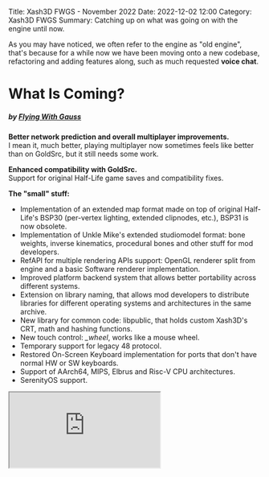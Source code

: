 Title: Xash3D FWGS - November 2022
Date: 2022-12-02 12:00
Category: Xash3D FWGS
Summary: Catching up on what was going on with the engine until now.

As you may have noticed, we often refer to the engine as "old engine", that's because for a while now we have been moving onto a new codebase, refactoring and adding features along, such as much requested **voice chat**.

# What Is Coming?
##### by [**Flying With Gauss**](https://github.com/FWGS)
**Better network prediction and overall multiplayer improvements.**  
I mean it, much better, playing multiplayer now sometimes feels like better than on GoldSrc, but it still needs some work.

**Enhanced compatibility with GoldSrc.**  
Support for original Half-Life game saves and compatibility fixes.

**The "small" stuff:**  

* Implementation of an extended map format made on top of original Half-Life's BSP30 (per-vertex lighting, extended clipnodes, etc.), BSP31 is now obsolete.
* Implementation of Unkle Mike's extended studiomodel format: bone weights, inverse kinematics, procedural bones and other stuff for mod developers.
* RefAPI for multiple rendering APIs support: OpenGL renderer split from engine and a basic Software renderer implementation.
* Improved platform backend system that allows better portability across different systems.
* Extension on library naming, that allows mod developers to distribute libraries for different operating systems and architectures in the same archive.
* New library for common code: libpublic, that holds custom Xash3D's CRT, math and hashing functions.
* New touch control: *_wheel*, works like a mouse wheel.
* Temporary support for legacy 48 protocol.
* Restored On-Screen Keyboard implementation for ports that don't have normal HW or SW keyboards.
* Support of AArch64, MIPS, Elbrus and Risc-V CPU architectures.
* SerenityOS support.
<div class="embed-responsive embed-responsive-16by9">
	<iframe class="embed-responsive-item" src="https://www.youtube.com/embed/_sRkKZQPpO4" title="Half-Life running on SerenityOS" allowfullscreen />
</div>
* Support of MotoMAGX platform.
* Support for systems with limited system memory. Allows to run complete engine on 32 megabytes of RAM.
* Support for embedded Linux, i.e. using evdev, fbdev and alsa directly instead of SDL2.
* Support for legacy SDL1.2.
* Support for compressed ZIP/PK3 archives.
* Non-dedicated Linux builds are now distributed as AppImages for i686 and x86_64 platforms.
* Ongoing work on documentation of FWGS extensions, engine porting guide and ports maintainers list.
* IPv6 support.

# Voice chat
##### by [**a1batross**](https://github.com/a1batross), [**SNMetamorph**](https://github.com/SNMetamorph) and [**Velaron**](https://github.com/Velaron)
Voice chat support is finally coming to all platforms, as requested by many for years.

# Customization support
##### by **Uncle Mike**
Finally you can change your spray and more, with in-game downloads support!
<div class="embed-responsive embed-responsive-16by9">
	<video class="embed-responsive-item" allowfullscreen controls>
		<source src="{static}/videos/waltuh.mp4" type="video/mp4" />
	</video>
</div>

# New Android port
##### by [**Velaron**](https://github.com/Velaron)
We moved to SDL2 as our backend, it used to suck back then, but right now our implementation seems to suck more. You know what also sucks? Google with their OS. They keep being so paranoid about user's "security", we need to do a lot of work just to make this thing running. Right now we need to write a new frontend and finish up on fixing bugs before releasing a stable build, but it's coming better than ever.

* Android builds have GLES1 and GLES2 renderers enabled, choose from game menu or by passing `-ref gles1` or `-ref gles2` to the command line.
* Android builds also have special mod hacks, allowing you to play some mods without any additional launchers.

```c
MOD_VALVE,		// Half-Life
MOD_AOM,		// Afraid of Monsters
MOD_BIGLOLLY,	// Big Lolly
MOD_BSHIFT,		// Half-Life: Blue Shift
MOD_HALFSECRET,	// Half-Secret
MOD_HEVSUIT,	// Case Closed, Bloody Pizza: Vendetta, Borderlands
MOD_INDUCTION,	// Half-Life: Induction
MOD_REDEMPT,	// Redemption/Absolute Redemption
MOD_SEWER_BETA,	// Sewer Beta
MOD_TOT,		// Times of Troubles
MOD_URBICIDE	// Half-Life: Urbicide
```

# filesystem_stdio implementation
##### by [**a1batross**](https://github.com/a1batross)
Engine's filesystem was moved into a separate module, which also implements support for Valve's interface allowing to run more mods and clean up the codebase.

# Drop of OSX/iOS support
##### by [**Flying With Gauss**](https://github.com/FWGS)
Sadly we had to drop Apple devices support, simply because we don't and probably not going to own any of them and they keep removing essential features from the OS (see [issue #61](https://github.com/FWGS/xash3d-fwgs/issues/61)). If you own any of these devices and are willing to maintain the engine for them, you are welcome!


# PNG support
##### by [**nekonomicon**](https://github.com/nekonomicon)
Engine supports reading and writing PNGs now, so you can use an accessible format for your touch buttons and more. Due to conversion of touch button graphics, you may need to reset your touch configuration if you are missing some textures.

# New model decompiler
##### by [**nekonomicon**](https://github.com/nekonomicon)
Based on Kratisto's mdldec, supports non-Windows platforms, Paranoia 2/XashXT extensions and doesn't depend on any engine limits.  
[Get on ModDB](https://www.moddb.com/engines/xash3d-fwgs-engine/downloads/half-life-studio-model-decompilerwin32-linux).

# Privileged commands/CVars system
##### by [**a1batross**](https://github.com/a1batross)
Lots of server admins used to get access to unwanted data and crash or even destroy your game files. This should no longer be possible.

# Half-Life SDK (hlsdk-portable) fixes and additions
##### by [**nekonomicon**](https://github.com/nekonomicon), [**FreeSlave**](https://github.com/FreeSlave), [**a1batross**](https://github.com/a1batross) and [**malortie**](https://github.com/malortie)
* FIXED: RPG laser visible when using func_tank.
* FIXED: MP5 spread being switched between single-player and multiplayer.
* FIXED: Bullsquid's spit crashing the game.
* FIXED: Gonarch getting stuck in the tunnels.
* FIXED: numerous problems around playing scripted sequences.
* FIXED: most cases of FPS-dependent entity behavior.
* FIXED: incorrect SF_MONSTER_GAG flag check.
* FIXED: Tau Cannon's and Gluon Gun's beams have invalid color.
* FIXED: reload animations playing twice sometimes.
* FIXED: buggy MP5 ammo extraction when secondary ammo is full.
* FIXED: missing precache for turrets.
* FIXED: Gonarch spit crashing the game when sv_gravity is set to 0.
* FIXED: incorrect model being displayed in third person mode.
* FIXED: possible crash when sending a death notice in multiplayer.
* FIXED: scientists now use their sense of smell.
* FIXED: breathing sounds playing when not completely underwater.
* FIXED: Houndeye's shockwave color when in a pack of five.
* FIXED: default camera position for third-person view.
* FIXED: wrong Osprey's wing smoking when hit.
* FIXED: Tau Cannon's and doors' sounds getting stuck.
* FIXED: invalid Tripmine's bodymodel on first pickup.
* FIXED: Controllers target worldspawn during idle animations.
* FIXED: specific ladders crashing the game (i.e. Half-Life: Sum).
* FIXED: scientists' volume with different heads.
* FIXED: sleeping Houndeyes now close their eyes.
* FIXED: undefined behavior when jumping on tank's turret (i.e. c2a5b).
* ADDED: cl_autowepswitch CVar, allows you to change automatic weapon switch behavior when picking them up.
* ADDED: explosionfix CVar, fixes explosive damage through walls.
* ADDED: corpsephysics CVar, makes corpses fly from an impact.
* Yellow "stuck monster" particles are only visible when using developer mode.
* Much more fluid weapon animations.
* Improved monsters' squad behavior.
* First-person mode is now enforced in multiplayer.

